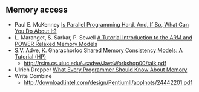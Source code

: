 ## Memory access
* Paul E. McKenney [Is Parallel Programming Hard, And, If So, What Can You Do About It?](https://mirrors.edge.kernel.org/pub/linux/kernel/people/paulmck/perfbook/perfbook.html)
* L. Maranget, S. Sarkar, P. Sewell [A Tutorial Introduction to the ARM and POWER Relaxed Memory Models](https://www.cl.cam.ac.uk/~pes20/ppc-supplemental/test7.pdf)
* S.V. Adve, K. Gharachorloo [Shared Memory Consistency Models: A Tutorial (HP)](http://www.hpl.hp.com/techreports/Compaq-DEC/WRL-95-7.pdf)
  * http://rsim.cs.uiuc.edu/~sadve/JavaWorkshop00/talk.pdf
* Ulrich Drepper [What Every Programmer Should Know About Memory](https://people.freebsd.org/~lstewart/articles/cpumemory.pdf)
* Write Combine
  * http://download.intel.com/design/PentiumII/applnots/24442201.pdf
  
